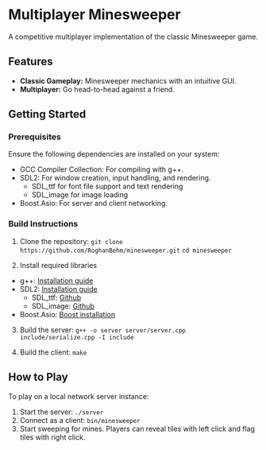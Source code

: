 # Multiplayer Minesweeper
A competitive multiplayer implementation of the classic Minesweeper game.

## Features
- **Classic Gameplay:** Minesweeper mechanics with an intuitive GUI.
- **Multiplayer:** Go head-to-head against a friend.

## Getting Started

### Prerequisites
Ensure the following dependencies are installed on your system:

- GCC Compiler Collection: For compiling with g++.
- SDL2: For window creation, input handling, and rendering.
  - SDL_ttf for font file support and text rendering
  - SDL_image for image loading
- Boost.Asio: For server and client networking.

### Build Instructions
1. Clone the repository:
`git clone https://github.com/RoghanBehm/minesweeper.git`
`cd minesweeper`

2. Install required libraries
- g++: [Installation guide](https://gcc.gnu.org/install/)
- SDL2: [Installation guide](https://wiki.libsdl.org/SDL2/Installation)
  - SDL_ttf: [Github](https://github.com/libsdl-org/SDL_image)
  - SDL_image: [Github](https://github.com/libsdl-org/SDL_ttf)
- Boost.Asio: [Boost installation](https://www.boost.org/users/download/)

3. Build the server:
`g++ -o server server/server.cpp include/serialize.cpp -I include`

4. Build the client:
`make`

## How to Play
To play on a local network server instance:
1. Start the server:
`./server`
2. Connect as a client:
`bin/minesweeper`
3. Start sweeping for mines. Players can reveal tiles with left click and flag tiles with right click.



